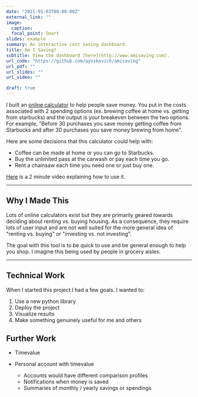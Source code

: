 ```yaml
---
date: "2021-01-03T00:00:00Z"
external_link: ""
image:
  caption: 
  focal_point: Smart
slides: example
summary: An interactive cost saving dashboard.
title: Am I Saving?
subtitle: View the dashboard [here](http://www.amisaving.com).
url_code: "https://github.com/ayoskovich/amisaving"
url_pdf: ""
url_slides: ""
url_video: ""

draft: true
---
```


I built an [online calculator](http://www.amisaving.com) to help people save money. You put in the costs associated with 2 spending options (ex. brewing coffee at home vs. getting from starbucks) and the output is your breakeven between the two options. For example, "Before 30 purchases you save money getting coffee from Starbucks and after 30 purchases you save money brewing from home".

Here are some decisions that this calculator could help with: 
- Coffee can be made at home or you can go to Starbucks. 
- Buy the unlimited pass at the carwash or pay each time you go. 
- Rent a chainsaw each time you need one or just buy one.

[Here](https://www.youtube.com/watch?v=RUKujjKL9Ys) is a 2 minute video explaining how to use it.

<hr>

## Why I Made This
Lots of online calculators exist but they are primarily geared towards deciding about renting vs. buying housing. As a consequence, they require lots of user input and are not well suited for the more general idea of "renting vs. buying" or "investing vs. not investing".

The goal with this tool is to be quick to use and be general enough to help you shop. I imagine this being used by people in grocery aisles.



<hr>

## Technical Work
When I started this project I had a few goals. I wanted to:

1. Use a new python library
2. Deploy the project
3. Visualize results
4. Make something genuinely useful for me and others


## Further Work
- Timevalue

- Personal account with timevalue
  - Accounts would have different comparison profiles
  - Notifications when money is saved
  - Summaries of monthly / yearly savings or spendings
